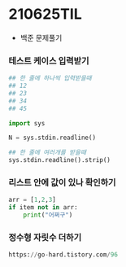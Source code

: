 # 210625TIL

- 백준 문제풀기

### 테스트 케이스 입력받기

```python
## 한 줄에 하나씩 입력받을때
## 12
## 23
## 34
## 45

import sys

N = sys.stdin.readline()

## 한 줄에 여러개를 받을때
sys.stdin.readline().strip()

```

### 리스트 안에 값이 있나 확인하기

```python
arr = [1,2,3]
if item not in arr:
	print("어쩌구")
```

### 정수형 자릿수 더하기

```python
https://go-hard.tistory.com/96
```